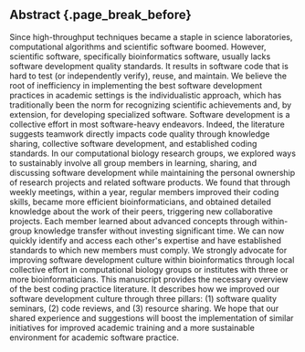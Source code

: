 ## Abstract {.page_break_before}
Since high-throughput techniques became a staple in science laboratories, computational algorithms and scientific software boomed.
However, scientific software, specifically bioinformatics software, usually lacks software development quality standards.
It results in software code that is hard to test (or independently verify), reuse, and maintain.
We believe the root of inefficiency in implementing the best software development practices in academic settings is the individualistic approach, which has traditionally been the norm for recognizing scientific achievements and, by extension, for developing specialized software.
Software development is a collective effort in most software-heavy endeavors.
Indeed, the literature suggests teamwork directly impacts code quality through knowledge sharing, collective software development, and established coding standards.
In our computational biology research groups, we explored ways to sustainably involve all group members in learning, sharing, and discussing software development while maintaining the personal ownership of research projects and related software products.
We found that through weekly meetings, within a year, regular members improved their coding skills, became more efficient bioinformaticians, and obtained detailed knowledge about the work of their peers, triggering new collaborative projects.
Each member learned about advanced concepts through within-group knowledge transfer without investing significant time.
We can now quickly identify and access each other's expertise and have established standards to which new members must comply.
We strongly advocate for improving software development culture within bioinformatics through local collective effort in computational biology groups or institutes with three or more bioinformaticians.
This manuscript provides the necessary overview of the best coding practice literature.
It describes how we improved our software development culture through three pillars: (1) software quality seminars, (2) code reviews, and (3) resource sharing.
We hope that our shared experience and suggestions will boost the implementation of similar initiatives for improved academic training and a more sustainable environment for academic software practice.
